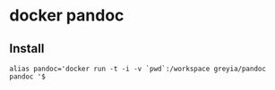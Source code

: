 docker pandoc
===

## Install
```
alias pandoc='docker run -t -i -v `pwd`:/workspace greyia/pandoc pandoc '$
```

